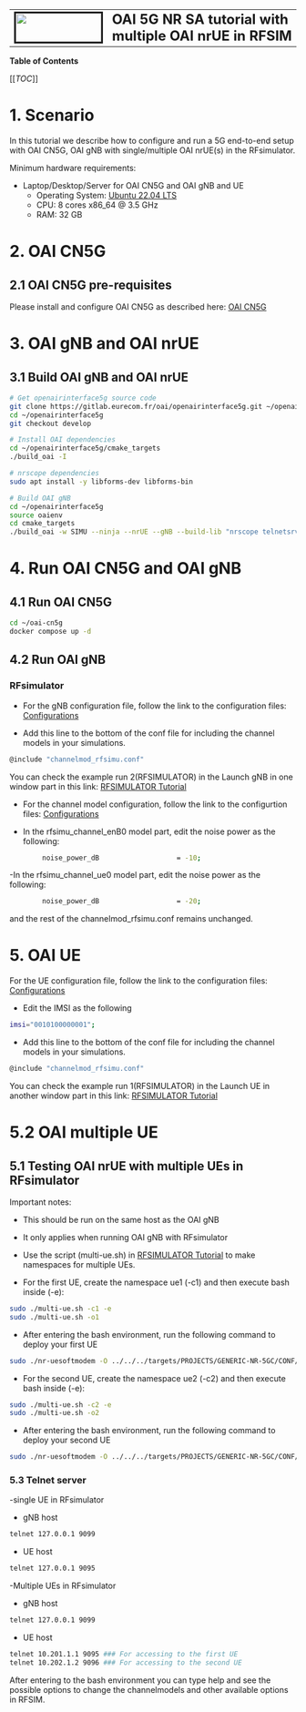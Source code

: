 <table style="border-collapse: collapse; border: none;">
  <tr style="border-collapse: collapse; border: none;">
    <td style="border-collapse: collapse; border: none;">
      <a href="http://www.openairinterface.org/">
         <img src="./images/oai_final_logo.png" alt="" border=3 height=50 width=150>
         </img>
      </a>
    </td>
    <td style="border-collapse: collapse; border: none; vertical-align: center;">
      <b><font size = "5">OAI 5G NR SA tutorial with multiple OAI nrUE in RFSIM</font></b>
    </td>
  </tr>
</table>

**Table of Contents**

[[_TOC_]]

#  1. Scenario
In this tutorial we describe how to configure and run a 5G end-to-end setup with OAI CN5G, OAI gNB with single/multiple OAI nrUE(s) in the RFsimulator.

Minimum hardware requirements:
- Laptop/Desktop/Server for OAI CN5G and OAI gNB and UE
    - Operating System: [Ubuntu 22.04 LTS](https://releases.ubuntu.com/22.04/ubuntu-22.04.3-desktop-amd64.iso)
    - CPU: 8 cores x86_64 @ 3.5 GHz
    - RAM: 32 GB




# 2. OAI CN5G

## 2.1 OAI CN5G pre-requisites

Please install and configure OAI CN5G as described here:
[OAI CN5G](NR_SA_Tutorial_OAI_CN5G.md)


# 3. OAI gNB and OAI nrUE

## 3.1 Build OAI gNB and OAI nrUE

```bash
# Get openairinterface5g source code
git clone https://gitlab.eurecom.fr/oai/openairinterface5g.git ~/openairinterface5g
cd ~/openairinterface5g
git checkout develop

# Install OAI dependencies
cd ~/openairinterface5g/cmake_targets
./build_oai -I

# nrscope dependencies
sudo apt install -y libforms-dev libforms-bin

# Build OAI gNB
cd ~/openairinterface5g
source oaienv
cd cmake_targets
./build_oai -w SIMU --ninja --nrUE --gNB --build-lib "nrscope telnetsrv" -C
```

# 4. Run OAI CN5G and OAI gNB

## 4.1 Run OAI CN5G

```bash
cd ~/oai-cn5g
docker compose up -d
```

## 4.2 Run OAI gNB 


### RFsimulator

- For the gNB configuration file, follow the link to the configuration files: [Configurations](../ci-scripts/conf_files/gnb.sa.band78.106prb.rfsim.conf)

- Add this line to the bottom of the conf file for including the channel models in your simulations. 

```bash
@include "channelmod_rfsimu.conf"
```

You can check the example run 2(RFSIMULATOR) in the Launch gNB in one window part in this link: [RFSIMULATOR Tutorial](../radio/rfsimulator/README.md)


- For the channel model configuration, follow the link to the configurtion files:  [Configurations](../ci-scripts/conf_files/channelmod_rfsimu.conf) 

- In the rfsimu_channel_enB0 model part, edit the noise power as the following:
```bash
        noise_power_dB                   = -10;
```
-In the rfsimu_channel_ue0 model part, edit the noise power as the following:
```bash
        noise_power_dB                   = -20; 
```
and the rest of the channelmod_rfsimu.conf remains unchanged. 




# 5. OAI  UE 

For the UE configuration file, follow the link to the configuration files: [Configurations](../ci-scripts/conf_files/ue.sa.conf)

- Edit the IMSI as the following
```bash
imsi="0010100000001";
```
- Add this line to the bottom of the conf file for including the channel models in your simulations. 


```bash
@include "channelmod_rfsimu.conf"
```

You can check the example run 1(RFSIMULATOR) in the Launch UE in another window part in this link: [RFSIMULATOR Tutorial](../radio/rfsimulator/README.md)

# 5.2 OAI multiple UE 


## 5.1 Testing OAI nrUE with multiple UEs in RFsimulator
Important notes:
- This should be run on the same host as the OAI gNB
- It only applies when running OAI gNB with RFsimulator
- Use the script (multi-ue.sh) in [RFSIMULATOR Tutorial](../radio/rfsimulator) to make namespaces for 
multiple UEs.  

- For the first UE, create the namespace ue1 (-c1) and then execute bash inside (-e):
```bash
sudo ./multi-ue.sh -c1 -e
sudo ./multi-ue.sh -o1
```
- After entering the bash environment, run the following command to deploy your first UE
```bash
sudo ./nr-uesoftmodem -O ../../../targets/PROJECTS/GENERIC-NR-5GC/CONF/ue.conf -r 106 --numerology 1 --band 78 -C 3619200000 --rfsim --sa --uicc0.imsi 001010000000001 --nokrnmod -E --rfsimulator.options chanmod --rfsimulator.serveraddr 10.201.1.100 --telnetsrv --telnetsrv.listenport 9095
```
- For the second UE, create the namespace ue2 (-c2) and then execute bash inside (-e):
```bash
sudo ./multi-ue.sh -c2 -e
sudo ./multi-ue.sh -o2
```
- After entering the bash environment, run the following command to deploy your second UE
```bash
sudo ./nr-uesoftmodem -O ../../../targets/PROJECTS/GENERIC-NR-5GC/CONF/ue.conf -r 106 --numerology 1 --band 78 -C 3619200000 --rfsim --sa --uicc0.imsi 001010000000001 --nokrnmod -E --rfsimulator.options chanmod --rfsimulator.serveraddr 10.202.1.100 --telnetsrv --telnetsrv.listenport 9096
```


### 5.3 Telnet server

-single UE in RFsimulator

- gNB host
```bash
telnet 127.0.0.1 9099
```
- UE host
```bash
telnet 127.0.0.1 9095
```
-Multiple UEs in RFsimulator

- gNB host
```bash
telnet 127.0.0.1 9099
```
- UE host
```bash
telnet 10.201.1.1 9095 ### For accessing to the first UE
telnet 10.202.1.2 9096 ### For accessing to the second UE
```
After entering to the bash environment you can type help and see the possible options to change the channelmodels and other available options in RFSIM. 
